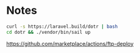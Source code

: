 # Notes

```sh
curl -s https://laravel.build/dotr | bash
cd dotr && ./vendor/bin/sail up
```

https://github.com/marketplace/actions/ftp-deploy
